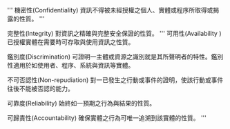 '''
機密性(Confidentiality)
資訊不得被未經授權之個人、實體或程序所取得或揭露的性質。
'''

完整性(Integrity)
對資訊之精確與完整安全保證的性質。
'''
可用性(Availability )
已授權實體在需要時可存取與使用資訊之性質。

鑑別度(Discrimination)
可證明一主體或資源之識別就是其所聲明者的特性。鑑別性適用於如使用者、程序、系統與資訊等實體。



不可否認性(Non-repudiation)
對一已發生之行動或事件的證明，使該行動或事件往後不能被否認的能力。

可靠度(Reliability)
始終如一預期之行為與結果的性質。

可歸責性(Accountability)
確保實體之行為可唯一追溯到該實體的性質。
'''
